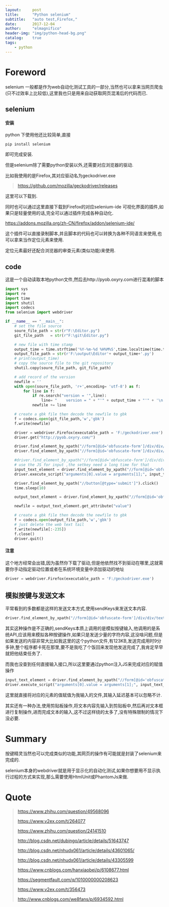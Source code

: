 ```yaml
---
layout:     post
title:      "Python selenium"
subtitle:   "auto test,Firefox,"
date:       2017-12-04
author:     "elmagnifico"
header-img: "img/python-head-bg.png"
catalog:    true
tags:
    - python
---
```


# Foreword

selenium 一般都是作为web自动化测试工具的一部分,当然也可以拿来当网页爬虫(只不过效率上比较低),这里我也只是用来自动获取网页混淆后的代码而已.

## selenium

#### 安装

python 下使用他还比较简单,直接

    pip install selenium

即可完成安装.

但是selenium除了需要python安装以外,还需要对应浏览器的驱动.

比如我使用的是Firefox,其对应驱动名为geckodriver.exe

> https://github.com/mozilla/geckodriver/releases

这里可以下载到.

同时也可以通过这里直接下载到Firefox的对应selenium-ide 可视化界面的插件,如果只是轻量使用的话,完全可以通过插件完成各种自动化.

https://addons.mozilla.org/zh-CN/firefox/addon/selenium-ide/

这个插件可以直接录制脚本,并且脚本的代码也可以转换为各种不同语言来使用,也可以拿来当作定位元素来使用.

定位元素最好还配合浏览器的审查元素(类似功能)来使用.

## code

这是一个自动读取本地python文件,然后去http://pyob.oxyry.com进行混淆的脚本

```python
import sys
import re
import time
import shutil
import codecs
from selenium import webdriver

if __name__ == "__main__":
    # set the file source
    soure_file_path = str(r"F:\Editor.py")
    git_file_path   = str(r"F:\git\Editor.py")

    # new file with time stamp
    output_time = time.strftime('%Y-%m-%d %H%M%S',time.localtime(time.time()))
    output_file_path = str(r'F:\output\Editor'+ output_time+'.py')
    # print(output_time)
    # copy the source file to the git repository
    shutil.copy(soure_file_path, git_file_path)

    # add record of the version
    newfile = ''
    with open(soure_file_path, 'r+',encoding= 'utf-8') as f:
        for line in f:
            if re.search("version = '",line):
                line= "    version = " + "'" + output_time + "'" + '\n'
            newfile += line

    # create a gbk file then decode the newfile to gbk
    f = codecs.open(git_file_path,'w','gbk')
    f.write(newfile)

    driver = webdriver.Firefox(executable_path = 'F:/geckodriver.exe')
    driver.get("http://pyob.oxyry.com/")

    driver.find_element_by_xpath("//form[@id='obfuscate-form']/div/div/textarea").click()
    driver.find_element_by_xpath("//form[@id='obfuscate-form']/div/div/textarea").clear()

    #driver.find_element_by_xpath("//form[@id='obfuscate-form']/div/div/textarea").send_keys(newfile)
    # use the JS for input ,the setkey need a long time for that
    input_text_element = driver.find_element_by_xpath("//form[@id='obfuscate-form']/div/div/textarea")
    driver.execute_script("arguments[0].value = arguments[1];", input_text_element,newfile)

    driver.find_element_by_xpath("//button[@type='submit']").click()
    time.sleep(10)

    output_text_element = driver.find_element_by_xpath("//form[@id='obfuscate-form']/div[2]/div/textarea")

    newfile = output_text_element.get_attribute("value")

    # create a gbk file then decode the newfile to gbk
    f = codecs.open(output_file_path,'w','gbk')
    # just delete the web text tail
    f.write(newfile[:-235])
    f.close()
    driver.quit()
```

#### 注意

这个地方经常会出错,因为虽然你下载了驱动,但是他依然找不到驱动在哪里,这就需要你手动指定驱动位置或者在系统环境变量中添加驱动的地址

```python
driver = webdriver.Firefox(executable_path = 'F:/geckodriver.exe')
```

## 模拟按键与发送文本

平常看到的多数都是这样的发送文本方式,使用sendKeys来发送文本内容.

```python
driver.find_element_by_xpath("//form[@id='obfuscate-form']/div/div/textarea").sendKeys("send text");
```

其实这种操作是不正确的,sendKeys本质上调用的是模拟按键输入,他调用的是系统API,应该用来模拟各种按键操作,如果只是发送少量的字符内容,这没啥问题,但是如果发送的内容非常大比如我这里的这个python文件,有123KB,发送完成用时9分多钟,整个程序都卡死在那里,要不是我吃了个饭回来发现他发送完成了,我肯定早早就把他结束任务了.

而我也没查到任何直接输入接口,所以这里要通过python注入JS来完成对应的赋值操作

```python
input_text_element = driver.find_element_by_xpath("//form[@id='obfuscate-form']/div/div/textarea")
driver.execute_script("arguments[0].value = arguments[1];", input_text_element,newfile)
```

这里就直接将对应的元素的值赋值为我输入的文件,其输入延迟基本可以忽略不计.

其实还有一种办法,使用剪贴板操作,将文本内容先输入到剪贴板中,然后再对文本框进行复制操作,进而完成文本的输入,这不过这样绕的太多了,没有特殊限制的情况下没必要.

# Summary

按键精灵当然也可以完成类似的功能,其网页的操作有可能就是封装了selenium来完成的.

selenium本身的webdriver就是用于显示化的自动化测试,如果你想要用不显示执行过程的方式来实现,那么需要使用HtmlUnit或PhantomJs来做.

# Quote

> https://www.zhihu.com/question/49568096
>
> https://www.v2ex.com/t/264077
>
> https://www.zhihu.com/question/24141510
>
> http://blog.csdn.net/dubingo/article/details/51643747
>
> http://blog.csdn.net/nhudx061/article/details/43601065/
>
> http://blog.csdn.net/nhudx061/article/details/43305599
>
> https://www.cnblogs.com/hanxiaobei/p/6108677.html
>
> https://segmentfault.com/q/1010000000208623
>
> https://www.v2ex.com/t/356473
>
> http://www.cnblogs.com/we8fans/p/6934592.html
